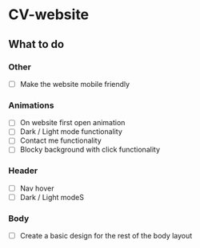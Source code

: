 # CV-website

## What to do
### Other
- [ ] Make the website mobile friendly

### Animations
 - [ ] On website first open animation
  - [ ] Dark / Light mode functionality
  - [ ] Contact me functionality
  - [ ] Blocky background with click functionality

### Header
 - [ ] Nav hover
 - [ ] Dark / Light modeS

### Body
- [ ] Create a basic design for the rest of the body layout

